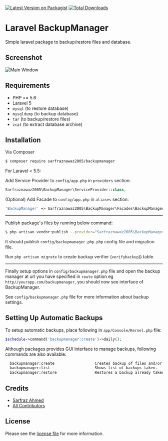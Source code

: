 [![Latest Version on Packagist][ico-version]][link-packagist]
[![Total Downloads][ico-downloads]][link-downloads]

# Laravel BackupManager

Simple laravel package to backup/restore files and database.

## Screenshot

![Main Window](https://github.com/sarfraznawaz2005/backupmanager/blob/master/screen.gif?raw=true)

## Requirements

 - PHP >= 5.6
 - Laravel 5
 - `mysql` (to restore database)
 - `mysqldump` (to backup database)
 - `tar` (to backup/restore files)
 - `zcat` (to extract database archive)

## Installation

Via Composer

``` bash
$ composer require sarfraznawaz2005/backupmanager
```

For Laravel < 5.5:

Add Service Provider to `config/app.php` in `providers` section:
```php
Sarfraznawaz2005\BackupManager\ServiceProvider::class,
```

(Optional) Add Facade to `config/app.php` in `aliases` section:
```php
'BackupManager' => Sarfraznawaz2005\BackupManager\Facades\BackupManager::class,
```

---

Publish package's files by running below command:

```bash
$ php artisan vendor:publish --provider="Sarfraznawaz2005\BackupManager\ServiceProvider"
```
It should publish `config/backupmanager.php.php` config file and migration file.

Run `php artisan migrate` to create backup verifier (`verifybackup`)) table.

---

Finally setup options in `config/backupmanager.php` file and open the backup manager at url you have specified in `route` option eg `http//yourapp.com/backupmanager`, you should now see interface of BackupManager.

See `config/backupmanager.php` file for more information about backup settings.

## Setting Up Automatic Backups

To setup automatic backups, place following in `app/Console/Kernel.php` file:

```php
$schedule->command('backupmanager:create')->daily();
```

Although packages provides GUI interface to manage backups, following commands are also available:

```bash
  backupmanager:create                  Creates backup of files and/or database.
  backupmanager:list                    Shows list of backups taken.
  backupmanager:restore                 Restores a backup already taken.
```




## Credits

- [Sarfraz Ahmed][link-author]
- [All Contributors][link-contributors]

## License

Please see the [license file](license.md) for more information.

[ico-version]: https://img.shields.io/packagist/v/sarfraznawaz2005/noty.svg?style=flat-square
[ico-downloads]: https://img.shields.io/packagist/dt/sarfraznawaz2005/noty.svg?style=flat-square

[link-packagist]: https://packagist.org/packages/sarfraznawaz2005/noty
[link-downloads]: https://packagist.org/packages/sarfraznawaz2005/noty
[link-author]: https://github.com/sarfraznawaz2005
[link-contributors]: https://github.com/sarfraznawaz2005/noty/graphs/contributors

